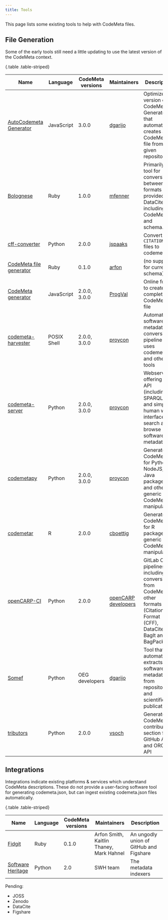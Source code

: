 ```yaml
---
title: Tools
---
```


This page lists some existing tools to help with CodeMeta files.

## File Generation

Some of the early tools still need a little updating to use the latest version of the CodeMeta context.

{.table .table-striped}

Name | Language | CodeMeta versions | Maintainers | Description
-----|----------|-------------------|------------|--------------
[AutoCodemeta Generator](https://w3id.org/autocodemeta) | JavaScript | 3.0.0 | [dgarijo](http://github.com/dgarijo) | Optimized version of CodeMeta Generator that automatically creates a CodeMeta file from a given repository
[Bolognese](https://github.com/datacite/bolognese) | Ruby | 1.0.0 | [mfenner](https://github.com/mfenner) | Primarily a tool for conversion between formats provided by DataCite, including CodeMeta and schema.org
[cff-converter](https://github.com/citation-file-format/cff-converter-python) | Python | 2.0.0 | [jspaaks](https://github.com/jspaaksh) | Convert `CITATION.cff` files to codemeta
[CodeMeta file generator](https://gist.github.com/arfon/478b2ed49e11f984d6fb) | Ruby | 0.1.0 | [arfon](http://github.com/arfon) | (no support for current schema)
[CodeMeta generator](https://codemeta.github.io/codemeta-generator/) | JavaScript | 2.0.0, 3.0.0 | [ProgVal](https://github.com/ProgVal) | Online form to create or complete a CodeMeta file
[codemeta-harvester](https://github.com/proycon/codemeta-harvester) | POSIX Shell | 2.0.0, 3.0.0 | [proycon](https://github.com/proycon) | Automatic software metadata conversion pipeline that uses codemetapy and other tools
[codemeta-server](https://github.com/proycon/codemeta-server) | Python | 2.0.0, 3.0.0 | [proycon](https://github.com/proycon) | Webservice offering an API (including SPARQL) and simple human web-interface so search and browse software metadata
[codemetapy](https://github.com/proycon/codemetapy) | Python | 2.0.0, 3.0.0 | [proycon](https://github.com/proycon) | Generate CodeMeta for Python, NodeJS, Java packages and others; + generic CodeMeta manipulation
[codemetar](https://ropensci.github.io/codemetar) | R | 2.0.0 | [cboettig](https://github.com/cboettig) | Generate CodeMeta for R packages; + generic CodeMeta manipulation
[openCARP-CI](https://opencarp.org/CI) | Python | 2.0.0| [openCARP developers](https://opencarp.org/) | GitLab CI pipelines including the conversion from CodeMeta to other formats (Citation File Format (CFF), DataCite, BagIt and BagPack)
[Somef](https://github.com/KnowledgeCaptureAndDiscovery/somef) | Python | OEG developers | [dgarijo](http://github.com/dgarijo) | Tool that automatically extracts software metadata from repositories and scientific publications
[tributors](https://con.github.io/tributors/) | Python | 2.0.0 | [vsoch](https://github.com/vsoch) | Generate CodeMeta contributors section from GitHub API and ORCID API

## Integrations

Integrations indicate existing platforms & services which understand CodeMeta descriptions.
These do not provide a user-facing software tool for generating codemeta.json, but can ingest
existing codemeta.json files automatically.

{.table .table-striped}

Name | Language | CodeMeta versions | Maintainers | Description
-----|-------------|----------|----------|--------------------
[Fidgit](https://github.com/arfon/fidgit) | Ruby | 0.1.0 | Arfon Smith, Kaitlin Thaney, Mark Hahnel | An ungodly union of GitHub and Figshare
[Software Heritage](https://docs.softwareheritage.org/devel/swh-indexer/metadata-workflow.html#adding-support-for-additional-ecosystem-specific-metadata) | Python | 2.0 | SWH team | The metadata indexers

Pending:

- JOSS
- Zenodo
- DataCite
- Figshare
